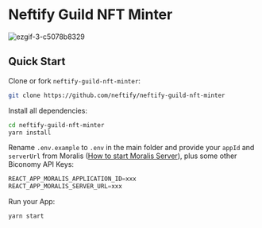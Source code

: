 # Neftify Guild NFT Minter

![ezgif-3-c5078b8329](https://user-images.githubusercontent.com/25227327/163280140-b3797380-5a2d-4893-9f04-85eafe2bb006.gif)

## Quick Start

Clone or fork `neftify-guild-nft-minter`:
```sh
git clone https://github.com/neftify/neftify-guild-nft-minter
```
Install all dependencies:
```sh
cd neftify-guild-nft-minter
yarn install 
```
Rename `.env.example` to `.env` in the main folder and provide your `appId` and `serverUrl` from Moralis ([How to start Moralis Server](https://docs.moralis.io/moralis-server/getting-started/create-a-moralis-server)), plus some other Biconomy API Keys:
```jsx
REACT_APP_MORALIS_APPLICATION_ID=xxx
REACT_APP_MORALIS_SERVER_URL=xxx
```
Run your App:
```sh
yarn start
```

